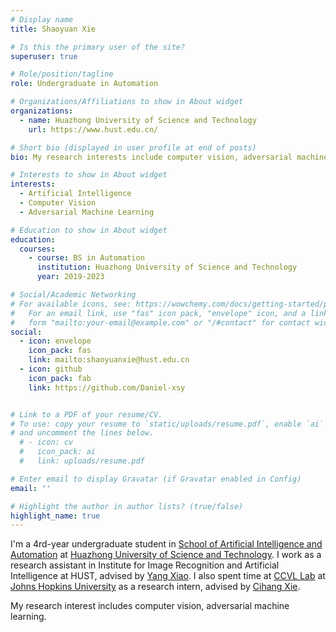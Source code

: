 ```yaml
---
# Display name
title: Shaoyuan Xie

# Is this the primary user of the site?
superuser: true

# Role/position/tagline
role: Undergraduate in Automation

# Organizations/Affiliations to show in About widget
organizations:
  - name: Huazhong University of Science and Technology
    url: https://www.hust.edu.cn/

# Short bio (displayed in user profile at end of posts)
bio: My research interests include computer vision, adversarial machine learning, and 3D vision.

# Interests to show in About widget
interests:
  - Artificial Intelligence
  - Computer Vision
  - Adversarial Machine Learning

# Education to show in About widget
education:
  courses:
    - course: BS in Automation
      institution: Huazhong University of Science and Technology
      year: 2019-2023

# Social/Academic Networking
# For available icons, see: https://wowchemy.com/docs/getting-started/page-builder/#icons
#   For an email link, use "fas" icon pack, "envelope" icon, and a link in the
#   form "mailto:your-email@example.com" or "/#contact" for contact widget.
social:
  - icon: envelope
    icon_pack: fas
    link: mailto:shaoyuanxie@hust.edu.cn
  - icon: github
    icon_pack: fab
    link: https://github.com/Daniel-xsy


# Link to a PDF of your resume/CV.
# To use: copy your resume to `static/uploads/resume.pdf`, enable `ai` icons in `params.toml`,
# and uncomment the lines below.
  # - icon: cv
  #   icon_pack: ai
  #   link: uploads/resume.pdf

# Enter email to display Gravatar (if Gravatar enabled in Config)
email: ''

# Highlight the author in author lists? (true/false)
highlight_name: true
---
```


I'm a 4rd-year undergraduate student in [School of Artificial Intelligence and Automation](http://aia.hust.edu.cn/)  at [Huazhong University of Science and Technology](https://www.hust.edu.cn/). I work as a research assistant in Institute for Image Recognition and Artificial Intelligence at HUST, advised by [Yang Xiao](https://scholar.google.com/citations?user=NeKBuXEAAAAJ&hl=zh-CN&oi=ao). I also spent time at [CCVL Lab](https://ccvl.jhu.edu/team/) at [Johns Hopkins University](https://www.jhu.edu/) as a research intern, advised by [Cihang Xie](https://cihangxie.github.io/).

My research interest includes computer vision, adversarial machine learning.
